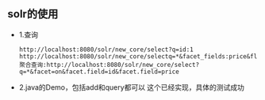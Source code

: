 ## solr的使用

* 1.查询

  ```
  http://localhost:8080/solr/new_core/select?q=id:1
  http://localhost:8080/solr/new_core/selectq=*&facet_fields:price&fl=name,price
  聚合查询:http://localhost:8080/solr/new_core/select?q=*&facet=on&facet.field=id&facet.field=price
  ```

* 2.java的Demo，包括add和query都可以
   这个已经实现，具体的测试成功
